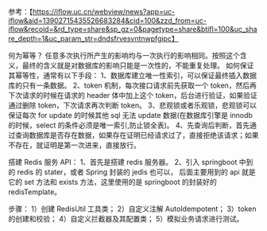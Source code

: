 参考：【https://iflow.uc.cn/webview/news?app=uc-iflow&aid=13902715435526683284&cid=100&zzd_from=uc-iflow&recoid=&rd_type=share&sp_gz=0&pagetype=share&btifl=100&uc_share_depth=1&uc_param_str=dndsfrvesvntnwpfgipc】

何为幂等？
任意多次执行所产生的影响均与一次执行的影响相同。按照这个含义，最终的含义就是对数据库的影响只能是一次性的，不能重复处理。
如何保证其幂等性，通常有以下手段：
1、数据库建立唯一性索引，可以保证最终插入数据库的只有一条数据。
2、token 机制，每次接口请求前先获取一个 token，然后再下次请求的时候在请求的 header 体中加上这个 token，后台进行验证，如果验证通过删除 token，下次请求再次判断 token。
3、悲观锁或者乐观锁，悲观锁可以保证每次 for update 的时候其他 sql 无法 update 数据(在数据库引擎是 innodb 的时候，select 的条件必须是唯一索引,防止锁全表)。
4、先查询后判断，首先通过查询数据库是否存在数据，如果存在证明已经请求过了，直接拒绝该请求；如果不存在，就证明是第一次进来，直接放行。

搭建 Redis 服务 API：
1、首先是搭建 redis 服务器。
2、引入 springboot 中到的 redis 的 stater，或者 Spring 封装的 jedis 也可以，
   后面主要用到的 api 就是它的 set 方法和 exists 方法，这里使用的是 springboot 的封装好的 redisTemplate。

步骤：
1）创建 RedisUtil 工具类；
2）自定义注解 AutoIdempotent；
3）token 的创建和校验；
4）自定义拦截器及其配置类；
5）模拟业务请求进行测试。